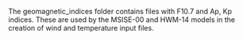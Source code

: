 The geomagnetic_indices folder contains files with F10.7 and Ap, Kp indices. These are used by the MSISE-00 and HWM-14 models in the creation of wind and temperature input files.
